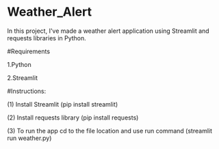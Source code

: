 # Weather_Alert
In this project, I've made a weather alert application using Streamlit and requests libraries in Python.

#Requirements

1.Python

2.Streamlit

#Instructions:

(1) Install Streamlit (pip install streamlit)

(2) Install requests library (pip install requests)

(3) To run the app cd to the file location and use run command (streamlit run weather.py)
